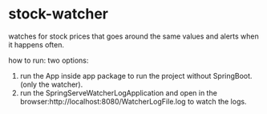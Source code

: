# stock-watcher
watches for stock prices that goes around the same values and alerts when it happens often.

how to run:
two options:
1. run the App inside app package to run the project without SpringBoot.(only the watcher).
2. run the SpringServeWatcherLogApplication and open in the browser:http://localhost:8080/WatcherLogFile.log to watch  the logs.
